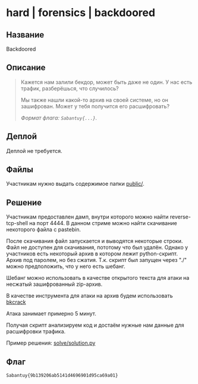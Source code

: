 # hard | forensics | backdoored

## Название

Backdoored

## Описание

> Кажется нам залили бекдор, может быть даже не один. У нас есть трафик, разберёшься, что случилось?
> 
> Мы также нашли какой-то архив на своей системе, но он зашифрован. Может у тебя получится его расшифровать?
> 
> _Формат флага: `Sabantuy{...}`._

## Деплой

Деплой не требуется.

## Файлы

Участникам нужно выдать содержимое папки [public/](public/).

## Решение

Участникам предоставлен дамп, внутри которого можно найти reverse-tcp-shell на порт 4444. В данном стриме можно найти скачивание некоторого файла с pastebin.

После скачивания файл запускается и выводятся некоторые строки. Файл не доступен для скачивания, пототому что был удалён. Однако у участников есть некоторый архив в котором лежит python-скрипт. Архив под паролем, но без сжатия. Т.к. скрипт был запущен через "./" можно предположить, что у него есть шебанг.

Шебанг можно использовать в качестве открытого текста для атаки на несжатый зашифрованный zip-архив. 

В качестве инструмента для атаки на архив будем использовать [bkcrack](https://github.com/kimci86/bkcrack)

Атака занимает примерно 5 минут.

Получая скрипт анализируем код и достаём нужные нам данные для расшифровки трафика.

Пример решения: [solve/solution.py](solve/solution.py)

## Флаг

```
Sabantuy{9b139206ab5141d4696901d95ca69a01}
```

